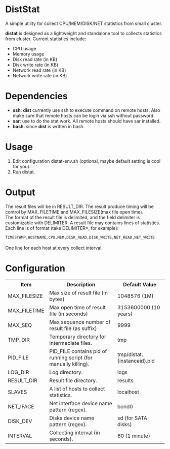 DistStat
========

A simple utility for collect CPU/MEM/DISK/NET statistics from small cluster.

<b>distat</b> is designed as a lightweight and standalone tool to collects statistics 
from cluster. Current statistics include:
<ul>
    <li>CPU usage</li>
    <li>Memory usage</li>
    <li>Disk read rate (in KB)</li>
    <li>Disk write rate (in KB)</li>
    <li>Network read rate (in KB)</li>
    <li>Network write rate (in KB)</li>
</ul> 

Dependencies
============
<ul>
    <li><b>ssh</b>: <b>dist</b> currently use ssh to execute command on remote hosts.
             Also make sure that remote hosts can be login via ssh without password.</li>
    <li><b>sar</b>: use to do the stat work. All remote hosts should have sar installed.</li>
    <li><b>bash</b>: since <b>dist</b> is written in bash.</li>
    
</ul>

Usage
=====

<ol>
    <li>Edit configuration distat-env.sh (optional, maybe default setting is cool for you).</li>
    <li>Run distat.</li>
</ol>

Output
======
The result files will be in RESULT_DIR. The result produce timing will be control by 
MAX_FILETIME and MAX_FILESIZE(max file open time).<br/>
The format of the result file is delimited, and the field delimiter is customizable
with DELIMITER. A result file may contains lines of statistics. Each line is of format
(take DELIMITER=, for example):<br/>
<code>
TIMESTAMP,HOSTNAME,CPU,MEM,DISK_READ,DISK_WRITE,NET_READ,NET_WRITE
</code>
<br/>
One line for each host at every collect interval.<br/>

Configuration
=============
<table>
    <tr>
        <th>Item</th>
        <th>Description</th>
        <th>Default Value</th>
    </tr>
    <tr>
        <td>MAX_FILESIZE</td>
        <td>Max size of result file (in bytes)</td>
        <td>1048576 (1M)</td>
    </tr>
    <tr>
        <td>MAX_FILETIME</td>
        <td>Max open time of result file (in seconds)</td>
        <td>3153600000 (10 years)</td>
    </tr>
    <tr>
        <td>MAX_SEQ</td>
        <td>Max sequence number of result file (as suffix)</td>
        <td>9999</td>
    </tr>
    <tr>
        <td>TMP_DIR</td>
        <td>Temporary directory for intermediate files.</td>
        <td>tmp</td>
    </tr>
    <tr>
        <td>PID_FILE</td>
        <td>PID_FILE contains pid of running script (for manually killing).</td>
        <td>tmp/distat.{instanceid}.pid</td>
    </tr>
    <tr>
        <td>LOG_DIR</td>
        <td>Log directory.</td>
        <td>logs</td>
    </tr>
    <tr>
        <td>RESULT_DIR</td>
        <td>Result file directory.</td>
        <td>results</td>
    </tr>
    <tr>
        <td>SLAVES</td>
        <td>A list of hosts to collect statistics.</td>
        <td>localhost</td>
    </tr>
    <tr>
        <td>NET_IFACE</td>
        <td>Net interface device name pattern (regex).</td>
        <td>bond0</td>
    </tr>
    <tr>
        <td>DISK_DEV</td>
        <td>Disks device name pattern (regex).</td>
        <td>sd (for SATA disks)</td>
    </tr>
    <tr>
        <td>INTERVAL</td>
        <td>Collecting interval (in seconds).</td>
        <td>60 (1 minute)</td>
    </tr>
</table>
